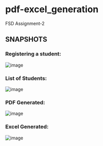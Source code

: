 # pdf-excel_generation
FSD Assignment-2
## SNAPSHOTS
### Registering a student:
![image](https://github.com/user-attachments/assets/60bd75d3-63ec-418d-a4aa-d51c1fcd4c1c)

### List of Students:
![image](https://github.com/user-attachments/assets/883647fd-469e-41b4-9898-8d0d0287c4f2)

### PDF Generated:
![image](https://github.com/user-attachments/assets/ec96d316-df3d-4fec-bd62-59c5a370bbd8)

### Excel Generated:
![image](https://github.com/user-attachments/assets/f812220e-d7ea-4e08-8608-9579864d348e)
